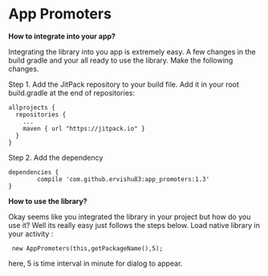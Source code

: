 # App Promoters
**How to integrate into your app?**



Integrating the library into you app is extremely easy. A few changes in the build gradle and your all ready to use the library. Make the following changes.


Step 1. Add the JitPack repository to your build file. Add it in your root build.gradle at the end of repositories:

```
allprojects {
  repositories {
    ...
    maven { url "https://jitpack.io" }
  }
}
```


Step 2. Add the dependency

```
dependencies {
        compile 'com.github.ervishu83:app_promoters:1.3'
}
```


**How to use the library?**


Okay seems like you integrated the library in your project but how do you use it? Well its really easy just follows the steps below.
Load native library in your activity :

```
 new AppPromoters(this,getPackageName(),5);
 ```
 

here, 5 is time interval in minute for dialog to appear.

